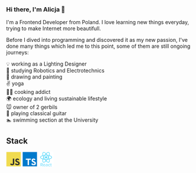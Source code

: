### Hi there, I'm Alicja 👋

I'm a Frontend Developer from Poland. I love learning new things everyday, trying to make Internet more beautifull.

Before I dived into programming and discovered it as my new passion, I've done many things which led me to this point, some of them are still ongoing journeys:

:bulb: working as a Lighting Designer <br>
🤖 studying Robotics and Electrotechnics <br>
:art: drawing and painting <br>
:v: yoga <br>
👩‍🍳 cooking addict <br>
:earth_africa: ecology and living sustainable lifestyle <br>
:mouse: owner of 2 gerbils <br>
:guitar: playing classical guitar <br>
:swimmer: swimming section at the University <br>

## Stack

<p align="left">
<a href="https://developer.mozilla.org/en-US/docs/Web/JavaScript"><img alt="javascript logo" width="40" height="40" src="https://raw.githubusercontent.com/devicons/devicon/master/icons/javascript/javascript-original.svg"></img></a>
<a href="https://www.typescriptlang.org/"><img alt="typescript logo" width="40" height="40"  src="https://raw.githubusercontent.com/devicons/devicon/master/icons/typescript/typescript-original.svg"></img></a>
<a href="https://reactjs.org/"><img alt="react logo" width="40" height="40" src="https://raw.githubusercontent.com/devicons/devicon/master/icons/react/react-original-wordmark.svg"></img></a>
</p>
